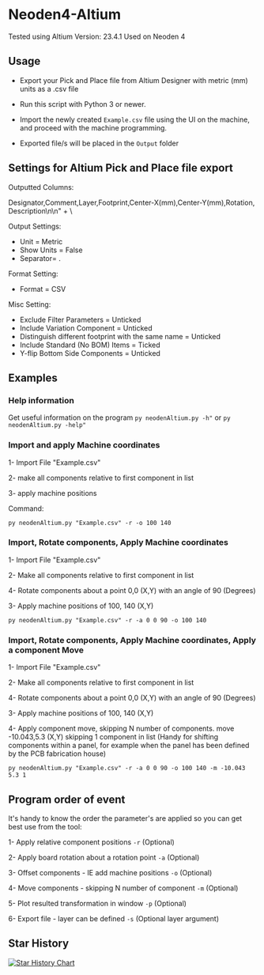 
# Neoden4-Altium
Tested using Altium Version: 23.4.1
Used on Neoden 4

## Usage

- Export your Pick and Place file from Altium Designer with metric (mm) units as a .csv file

- Run this script with Python 3 or newer.

- Import the newly created ```Example.csv``` file using the UI on the machine, and proceed with the machine programming.
- Exported file/s will be placed in the `Output` folder

## Settings for Altium Pick and Place file export

Outputted Columns:

Designator,Comment,Layer,Footprint,Center-X(mm),Center-Y(mm),Rotation, Description\n\n" + \

Output Settings:

 - Unit = Metric
 - Show Units = False
 - Separator= .

Format Setting:
 - Format = CSV

Misc Setting:

 - Exclude Filter Parameters = Unticked
 - Include Variation Component = Unticked
 - Distinguish different footprint with the same name = Unticked 
 - Include Standard (No BOM) Items = Ticked 
 - Y-flip Bottom Side Components = Unticked


  

## Examples

### Help information
Get useful information on the program
```py neodenAltium.py -h"```
or
```py neodenAltium.py -help"```

  

### Import and apply Machine coordinates

1- Import File "Example.csv"

2- make all components relative to first component in list

3- apply machine positions


Command:

```py neodenAltium.py "Example.csv" -r -o 100 140```

  

### Import, Rotate components, Apply Machine coordinates

1- Import File "Example.csv"

2- Make all components relative to first component in list

4- Rotate components about a point 0,0 (X,Y) with an angle of 90 (Degrees)

3- Apply machine positions of 100, 140 (X,Y)


```py neodenAltium.py "Example.csv" -r -a 0 0 90 -o 100 140 ```

### Import, Rotate components, Apply Machine coordinates, Apply a component Move

1- Import File "Example.csv"

2- Make all components relative to first component in list

4- Rotate components about a point 0,0 (X,Y) with an angle of 90 (Degrees)

3- Apply machine positions of 100, 140 (X,Y)

4- Apply component move, skipping N number of components. move -10.043,5.3 (X,Y) skipping 1 component in list (Handy for shifting components within a panel, for example when the panel has been defined by the PCB fabrication house)


```py neodenAltium.py "Example.csv" -r -a 0 0 90 -o 100 140 -m -10.043 5.3 1```


## Program order of event

It's handy to know the order the parameter's are applied so you can get best use from the tool:

1- Apply relative component positions `-r` (Optional)

2- Apply board rotation about a rotation point `-a` (Optional)

3- Offset components - IE add machine positions `-o` (Optional)

4- Move components - skipping N number of component `-m` (Optional)

5- Plot resulted transformation in window `-p` (Optional)

6- Export file - layer can be defined `-s` (Optional layer argument)


## Star History

[![Star History Chart](https://api.star-history.com/svg?repos=michaelmoskie/Neoden4-Altium&type=Timeline)](https://star-history.com/#michaelmoskie/Neoden4-Altium&Timeline)
